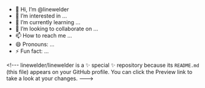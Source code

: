 - 👋 Hi, I’m @linewelder
- 👀 I’m interested in ...
- 🌱 I’m currently learning ...
- 💞️ I’m looking to collaborate on ...
- 📫 How to reach me ...
- 😄 Pronouns: ...
- ⚡ Fun fact: ...

\<!---
linewelder/linewelder is a ✨ special ✨ repository because its `README.md` (this file) appears on your GitHub profile.
You can click the Preview link to take a look at your changes.
--->
